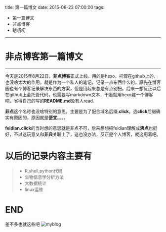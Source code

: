 title: 第一篇博文 
date: 2015-08-23 07:00:00
tags:
 - 第一篇博文
 - 非点博客
 - 瞎叨叨
---
# **非点博客**第一篇博文
------

今天是2015年8月22日，**非点博客**正式上线。用的是hexo，托管在github上的，也没啥太大的作用，就是作为一个私人的笔记，记录一点东西什么的，原先在博客园也有个博客记录解决东西的方案，但是用起来总是有点别扭。后来一想反正以后在github上会托管代码，也需要写markdown文本，干脆就用hexo建一个博客吧，省得自己的写的**README.md**没有人read.

**非点**这个名称也没啥特别的意思，主要是为了配合域名后缀.**click**。选**click**后缀确实有原因的，原因就是**便宜**。。。。

**feidian.click**的当时想的意思就是非点不可，后来想想把feidian理解成**沸点**也挺好，不过这玩意又和**非典**关联上了，这也没办法，反正是个人博客，就这用着吧。

# 以后的记录内容主要有

> * R,shell,python代码
> * 生物信息学分析方法
> * 大数据统计
> * linux运维

# END
差不多也就这些吧
![myblog](http://feidian.click/blogimg/ubuntu.png)
